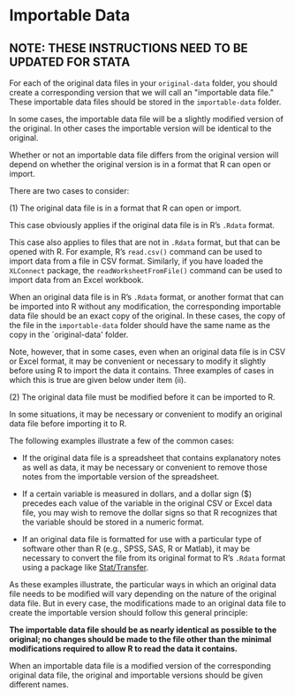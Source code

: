# Importable Data

## NOTE: THESE INSTRUCTIONS NEED TO BE UPDATED FOR STATA

For each of the original data files in your `original-data` folder, 
you should create a corresponding version that we will call an 
"importable data file." These importable data files should be stored in 
the `importable-data` folder.

In some cases, the importable data file will be a slightly modified 
version of the original. In other cases the importable version will be 
identical to the original. 

Whether or not an importable data file differs from the original 
version will depend on whether the original version is in a format that 
R can open or import.

There are two cases to consider:

(1) The original data file is in a format that R can open or import.

This case obviously applies if the original data file is in R’s 
`.Rdata` format.

This case also applies to files that are not in `.Rdata` format, but 
that can be opened with R. For example, R’s `read.csv()` command can 
be used to import data from a file in CSV format. Similarly, if you 
have loaded the `XLConnect` package, the `readWorksheetFromFile()`
command can be used to import data from an Excel workbook.

When an original data file is in R’s `.Rdata` format, or another format 
that can be imported into R without any modification, the corresponding 
importable data file should be an exact copy of the original. In these 
cases, the copy of the file in the `importable-data` folder should have 
the same name as the copy in the `original-data' folder. 

Note, however, that in some cases, even when an original data file is 
in CSV or Excel format, it may be convenient or necessary to modify it 
slightly before using R to import the data it contains. Three examples 
of cases in which this is true are given below under item (ii).

(2) The original data file must be modified before it can be imported 
to R.

In some situations, it may be necessary or convenient to modify an 
original data file before importing it to R.

The following examples illustrate a few of the common cases:

- If the original data file is a spreadsheet that contains explanatory 
notes as well as data, it may be necessary or convenient to remove 
those notes from the importable version of the spreadsheet.

- If a certain variable is measured in dollars, and a dollar sign ($) 
precedes each value of the variable in the original CSV or Excel data 
file, you may wish to remove the dollar signs so that R recognizes that 
the variable should be stored in a numeric format.

- If an original data file is formatted for use with a particular type 
of software other than R (e.g., SPSS, SAS, R or Matlab), it may be 
necessary to convert the file from its original format to 
R’s `.Rdata` format using a package like [Stat/Transfer](https://www.stattransfer.com/).

As these examples illustrate, the particular ways in which an original 
data file needs to be modified will vary depending on the nature of the 
original data file. But in every case, the modifications made to an 
original data file to create the importable version should follow this 
general principle:

**The importable data file should be as nearly identical as possible to 
the original; no changes should be made to the file other than the 
minimal modifications required to allow R to read the data 
it contains.**

When an importable data file is a modified version of the corresponding 
original data file, the original and importable versions should be 
given different names.
